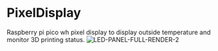 # PixelDisplay
Raspberry pi pico wh pixel display to display outside temperature and monitor 3D printing status.
![LED-PANEL-FULL-RENDER-2](https://user-images.githubusercontent.com/47288189/194689672-0f0f10a1-8a28-40f6-9abe-02d4ae08bb57.png)
